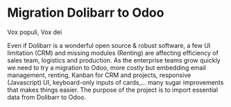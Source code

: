 # Migration Dolibarr to Odoo
Vox populi, Vox dei

Even if Dolibarr is a wonderful open source & robust software, a few UI limitation (CRM) and missing modules (Renting) are affecting efficiency of sales team, logistics and production.
As the enterprise teams grow quickly we need to try a migration to Odoo, more costly but embedding email management, renting, Kanban for CRM and projects, responsive (Javascript) UI, keyboard-only inputs of cards,… many sugar improvements that makes things easier.
The purpose of the project is to import essential data from Dolibarr to Odoo.
